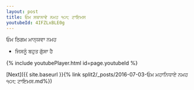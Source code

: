 ```yaml
---
layout: post
title: ਓਮ ਸਥਾਨਾਵੇ ਨਮਹ ੧੦੮ ਟਾਇਮਸ
youtubeId: 4IFZLxBLE0g
---
```

 
 
 ਓਮ ਠਿਗਮ ਮਾਨ੍ਯਵਾ ਨਮਹ  
 
 -  ਜਿਸਨੂੰ ਬਹੁਤ ਗੁੱਸਾ ਹੈ 
 
  
 
  
 
 
 
 
 
 


{% include youtubePlayer.html id=page.youtubeId %}
 
[Next]({{ site.baseurl }}{% link  split2/_posts/2016-07-03-ਓਮ ਮਹਾਨਿਧਾਏ ਨਮਹ ੧੦੮ ਟਾਇਮਸ.md%})
 
